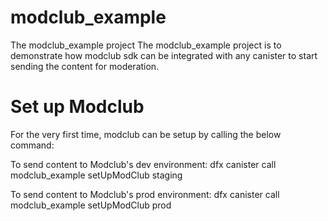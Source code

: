 # modclub_example

The modclub_example project The modclub_example project is to demonstrate how modclub sdk can be integrated with any canister to start sending the content for moderation.

# Set up Modclub

For the very first time, modclub can be setup by calling the below command:

To send content to Modclub's dev environment:
dfx canister call modclub_example setUpModClub staging

To send content to Modclub's prod environment:
dfx canister call modclub_example setUpModClub prod